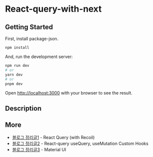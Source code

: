 # React-query-with-next

## Getting Started

First, install package-json.

```
npm install
```

And, run the development server:

```bash
npm run dev
# or
yarn dev
# or
pnpm dev
```

Open [http://localhost:3000](http://localhost:3000) with your browser to see the result.

## Description

## More

- [블로그 정리글1](https://blog.naver.com/zhwltlr/223101743583) - React Query (with Recoil)
- [블로그 정리글2](https://blog.naver.com/zhwltlr/223138339836) - React-query useQuery, useMutation Custom Hooks
- [블로그 정리글3](https://blog.naver.com/zhwltlr/223157740743) - Material UI
